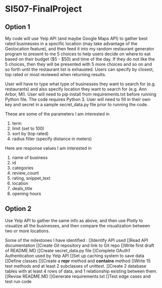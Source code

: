 # SI507-FinalProject

## **Option 1**
My code will use Yelp API (and maybe Google Maps API) to gather best rated businesses in a specific location (may take advantage of the Geolocation feature), and then feed it into my random restaurant generator program to present to me 5 choices to help users decide on where to eat based on their budget ($5 - $50) and time of the day. If they do not like the 5 choices, then they will be presented with 5 more choices and so on and so forth until the restaurant list is exhausted. Users can specify by closest, top rated or most reviewed when returning results.

User will have to type what type of businesses they want to search for (e.g. restaurants) and also specify location they want to search for (e.g. Ann Arbor, MI). User will need to pip install from requirements.txt before running Python file. The code requires Python 3. User will need to fill in their own key and secret in a sample secret_data.py file prior to running the code. 

These are some of the parameters I am interested in 
1. term
2. limit (set to 100)
3. sort by (top rated)
4. radius filter (specify distance in meters)

Here are response values I am interested in 
1. name of business
2. id
3. categories
4. review_count
5. rating, snippet_text
6. location
7. deals_title
8. opening hours

## **Option 2**
Use Yelp API to gather the same info as above, and then use Plotly to visualize all the businesses, and then compare the visualization between two or more locations. 

Some of the milestones I have identified :
[]Identify API used
[]Read API documentation
[]Create Git repository and link to Git repo
[]Write first draft of README.MD
[]Create secret_data.py file
[]Complete OAuth1 Authentication used by Yelp API
[]Set up caching system to save data
[]Define classes
[][Create a __repr__ method and __contains__ method
[]Write 15 test methods and at least 2 subclasses of unittest.
[]Create 2 database tables with at least 4 rows of data, and 1 relationship existing between them.
[]Revise README.MD
[]Generate requirements.txt
[]Test edge cases and test run code